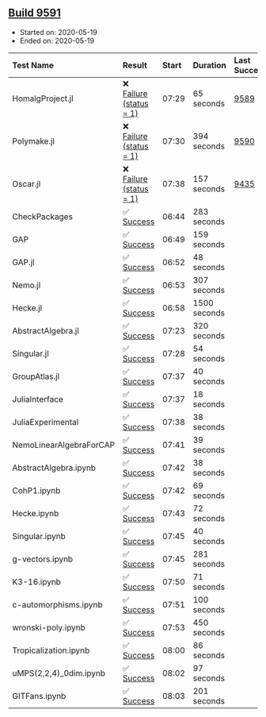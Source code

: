 ## [Build 9591](https://oscarci.mathematik.uni-kl.de/job/oscar/9591/)

* Started on: 2020-05-19
* Ended on: 2020-05-19

| Test Name    | Result | Start | Duration | Last Success | First Failure |
|:-------------|:-------|:------|:---------|:-------------|:--------------|
| HomalgProject.jl | ❌ [Failure (status = 1)](https://oscarci.mathematik.uni-kl.de/job/oscar/9591/artifact/logs/build-9591/HomalgProject.jl.log) | 07:29 | 65 seconds | [9589](https://oscarci.mathematik.uni-kl.de/job/oscar/9589/) | [9590](https://oscarci.mathematik.uni-kl.de/job/oscar/9590/) |
| Polymake.jl | ❌ [Failure (status = 1)](https://oscarci.mathematik.uni-kl.de/job/oscar/9591/artifact/logs/build-9591/Polymake.jl.log) | 07:30 | 394 seconds | [9590](https://oscarci.mathematik.uni-kl.de/job/oscar/9590/) | [9591](https://oscarci.mathematik.uni-kl.de/job/oscar/9591/) |
| Oscar.jl | ❌ [Failure (status = 1)](https://oscarci.mathematik.uni-kl.de/job/oscar/9591/artifact/logs/build-9591/Oscar.jl.log) | 07:38 | 157 seconds | [9435](https://oscarci.mathematik.uni-kl.de/job/oscar/9435/) | [9436](https://oscarci.mathematik.uni-kl.de/job/oscar/9436/) |
| CheckPackages | ✅ [Success](https://oscarci.mathematik.uni-kl.de/job/oscar/9591/artifact/logs/build-9591/CheckPackages.log) | 06:44 | 283 seconds |  |  |
| GAP | ✅ [Success](https://oscarci.mathematik.uni-kl.de/job/oscar/9591/artifact/logs/build-9591/GAP.log) | 06:49 | 159 seconds |  |  |
| GAP.jl | ✅ [Success](https://oscarci.mathematik.uni-kl.de/job/oscar/9591/artifact/logs/build-9591/GAP.jl.log) | 06:52 | 48 seconds |  |  |
| Nemo.jl | ✅ [Success](https://oscarci.mathematik.uni-kl.de/job/oscar/9591/artifact/logs/build-9591/Nemo.jl.log) | 06:53 | 307 seconds |  |  |
| Hecke.jl | ✅ [Success](https://oscarci.mathematik.uni-kl.de/job/oscar/9591/artifact/logs/build-9591/Hecke.jl.log) | 06:58 | 1500 seconds |  |  |
| AbstractAlgebra.jl | ✅ [Success](https://oscarci.mathematik.uni-kl.de/job/oscar/9591/artifact/logs/build-9591/AbstractAlgebra.jl.log) | 07:23 | 320 seconds |  |  |
| Singular.jl | ✅ [Success](https://oscarci.mathematik.uni-kl.de/job/oscar/9591/artifact/logs/build-9591/Singular.jl.log) | 07:28 | 54 seconds |  |  |
| GroupAtlas.jl | ✅ [Success](https://oscarci.mathematik.uni-kl.de/job/oscar/9591/artifact/logs/build-9591/GroupAtlas.jl.log) | 07:37 | 40 seconds |  |  |
| JuliaInterface | ✅ [Success](https://oscarci.mathematik.uni-kl.de/job/oscar/9591/artifact/logs/build-9591/JuliaInterface.log) | 07:37 | 18 seconds |  |  |
| JuliaExperimental | ✅ [Success](https://oscarci.mathematik.uni-kl.de/job/oscar/9591/artifact/logs/build-9591/JuliaExperimental.log) | 07:38 | 38 seconds |  |  |
| NemoLinearAlgebraForCAP | ✅ [Success](https://oscarci.mathematik.uni-kl.de/job/oscar/9591/artifact/logs/build-9591/NemoLinearAlgebraForCAP.log) | 07:41 | 39 seconds |  |  |
| AbstractAlgebra.ipynb | ✅ [Success](https://oscarci.mathematik.uni-kl.de/job/oscar/9591/artifact/logs/build-9591/AbstractAlgebra.ipynb.log) | 07:42 | 38 seconds |  |  |
| CohP1.ipynb | ✅ [Success](https://oscarci.mathematik.uni-kl.de/job/oscar/9591/artifact/logs/build-9591/CohP1.ipynb.log) | 07:42 | 69 seconds |  |  |
| Hecke.ipynb | ✅ [Success](https://oscarci.mathematik.uni-kl.de/job/oscar/9591/artifact/logs/build-9591/Hecke.ipynb.log) | 07:43 | 72 seconds |  |  |
| Singular.ipynb | ✅ [Success](https://oscarci.mathematik.uni-kl.de/job/oscar/9591/artifact/logs/build-9591/Singular.ipynb.log) | 07:45 | 40 seconds |  |  |
| g-vectors.ipynb | ✅ [Success](https://oscarci.mathematik.uni-kl.de/job/oscar/9591/artifact/logs/build-9591/g-vectors.ipynb.log) | 07:45 | 281 seconds |  |  |
| K3-16.ipynb | ✅ [Success](https://oscarci.mathematik.uni-kl.de/job/oscar/9591/artifact/logs/build-9591/K3-16.ipynb.log) | 07:50 | 71 seconds |  |  |
| c-automorphisms.ipynb | ✅ [Success](https://oscarci.mathematik.uni-kl.de/job/oscar/9591/artifact/logs/build-9591/c-automorphisms.ipynb.log) | 07:51 | 100 seconds |  |  |
| wronski-poly.ipynb | ✅ [Success](https://oscarci.mathematik.uni-kl.de/job/oscar/9591/artifact/logs/build-9591/wronski-poly.ipynb.log) | 07:53 | 450 seconds |  |  |
| Tropicalization.ipynb | ✅ [Success](https://oscarci.mathematik.uni-kl.de/job/oscar/9591/artifact/logs/build-9591/Tropicalization.ipynb.log) | 08:00 | 86 seconds |  |  |
| uMPS(2,2,4)_0dim.ipynb | ✅ [Success](https://oscarci.mathematik.uni-kl.de/job/oscar/9591/artifact/logs/build-9591/uMPS-2-2-4-_0dim.ipynb.log) | 08:02 | 97 seconds |  |  |
| GITFans.ipynb | ✅ [Success](https://oscarci.mathematik.uni-kl.de/job/oscar/9591/artifact/logs/build-9591/GITFans.ipynb.log) | 08:03 | 201 seconds |  |  |
